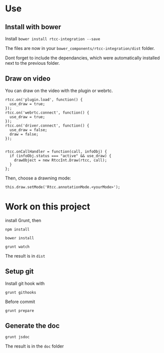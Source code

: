 # Use 

## Install with bower

Install `bower install rtcc-integration --save`

The files are now in your `bower_components/rtcc-integration/dist` folder.

Dont forget to include the dependancies, which were automatically installed next to the previous folder.

## Draw on video

You can draw on the video with the plugin or webrtc.

```
rtcc.on('plugin.load', function() {
  use_draw = true;
});
rtcc.on('webrtc.connect', function() {
  use_draw = true;
});
rtcc.on('driver.connect', function() {
  use_draw = false;
  draw = false;
});


rtcc.onCallHandler = function(call, infoObj) {
  if (infoObj.status === "active" && use_draw) {
    drawObject = new RtccInt.Draw(rtcc, call);
  }
};
```

Then, choose a drawning mode:

```
this.draw.setMode('Rtcc.annotationMode.<yourMode>');
```


# Work on this project

install Grunt, then

`npm install`

`bower install`

`grunt watch`

The result is in `dist`

## Setup git

Install git hook with

`grunt githooks`


Before commit

`grunt prepare`

## Generate the doc

`grunt jsdoc`

The result is in the `doc` folder
